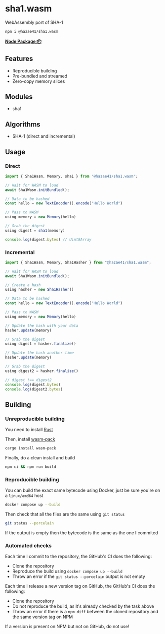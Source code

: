 # sha1.wasm

WebAssembly port of SHA-1

```bash
npm i @hazae41/sha1.wasm
```

[**Node Package 📦**](https://www.npmjs.com/package/@hazae41/sha1.wasm)

## Features
- Reproducible building
- Pre-bundled and streamed
- Zero-copy memory slices

## Modules
- sha1

## Algorithms
- SHA-1 (direct and incremental)

## Usage

### Direct

```typescript
import { Sha1Wasm, Memory, sha1 } from "@hazae41/sha1.wasm";

// Wait for WASM to load
await Sha1Wasm.initBundled();

// Data to be hashed
const hello = new TextEncoder().encode("Hello World")

// Pass to WASM
using memory = new Memory(hello)

// Grab the digest
using digest = sha1(memory)

console.log(digest.bytes) // Uint8Array
```

### Incremental

```typescript
import { Sha1Wasm, Memory, Sha1Hasher } from "@hazae41/sha1.wasm";

// Wait for WASM to load
await Sha1Wasm.initBundled();

// Create a hash
using hasher = new Sha1Hasher()

// Data to be hashed
const hello = new TextEncoder().encode("Hello World")

// Pass to WASM
using memory = new Memory(hello)

// Update the hash with your data
hasher.update(memory)

// Grab the digest
using digest = hasher.finalize()

// Update the hash another time
hasher.update(memory)

// Grab the digest
using digest2 = hasher.finalize()

// digest !== digest2
console.log(digest.bytes)
console.log(digest2.bytes)
```

## Building

### Unreproducible building

You need to install [Rust](https://www.rust-lang.org/tools/install)

Then, install [wasm-pack](https://rustwasm.github.io/wasm-pack/installer/)

```bash
cargo install wasm-pack
```

Finally, do a clean install and build

```bash
npm ci && npm run build
```

### Reproducible building

You can build the exact same bytecode using Docker, just be sure you're on a `linux/amd64` host

```bash
docker compose up --build
```

Then check that all the files are the same using `git status`

```bash
git status --porcelain
```

If the output is empty then the bytecode is the same as the one I commited

### Automated checks

Each time I commit to the repository, the GitHub's CI does the following:
- Clone the repository
- Reproduce the build using `docker compose up --build`
- Throw an error if the `git status --porcelain` output is not empty

Each time I release a new version tag on GitHub, the GitHub's CI does the following:
- Clone the repository
- Do not reproduce the build, as it's already checked by the task above
- Throw an error if there is a `npm diff` between the cloned repository and the same version tag on NPM

If a version is present on NPM but not on GitHub, do not use!
